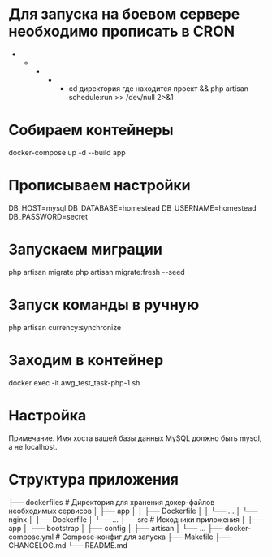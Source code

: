 # Для запуска на боевом сервере необходимо прописать в CRON
* * * * * cd директория где находится проект && php artisan schedule:run >> /dev/null 2>&1

# Собираем контейнеры
docker-compose up -d --build app

# Прописываем настройки
DB_HOST=mysql
DB_DATABASE=homestead
DB_USERNAME=homestead
DB_PASSWORD=secret

# Запускаем миграции
php artisan migrate
php artisan migrate:fresh --seed

# Запуск команды в ручную 
php artisan currency:synchronize

# Заходим в контейнер
docker exec -it awg_test_task-php-1 sh

# Настройка
Примечание. Имя хоста вашей базы данных MySQL должно быть mysql, а не localhost.

# Структура приложения
├── dockerfiles  # Директория для хранения докер-файлов необходимых сервисов
│   ├── app
│   │   ├── Dockerfile
│   │   └── ...
│   └── nginx
│       ├── Dockerfile
│       └── ...
├── src  # Исходники приложения
│   ├── app
│   ├── bootstrap
│   ├── config
│   ├── artisan
│   └── ...
├── docker-compose.yml  # Compose-конфиг для запуска
├── Makefile
├── CHANGELOG.md
└── README.md
